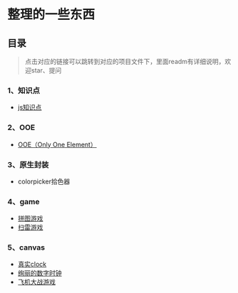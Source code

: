 

# 整理的一些东西

## 目录

> 点击对应的链接可以跳转到对应的项目文件下，里面readm有详细说明，欢迎star、提问

### 1、知识点

- [js知识点](https://github.com/haima16/JavaScript/tree/master/%E7%9F%A5%E8%AF%86%E7%82%B9)

### 2、OOE

- [OOE（Only One Element）](https://github.com/haima16/JavaScript/tree/master/OOE)

### 3、原生封装

- colorpicker拾色器

### 4、game
- [拼图游戏](https://github.com/haima16/JavaScript/tree/master/game/puzzle/test)
- [扫雷游戏](https://github.com/haima16/JavaScript/blob/master/game/%E6%89%AB%E9%9B%B7/index.1.html)

### 5、canvas

- [真实clock](https://github.com/haima16/JavaScript/tree/master/canvas/clock)
- [绚丽的数字时钟](https://github.com/haima16/JavaScript/tree/master/canvas/digit-clock)
- [飞机大战游戏](https://github.com/haima16/JavaScript/tree/master/canvas/plane)

